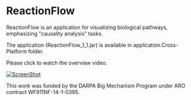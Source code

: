 ReactionFlow
=============
ReactionFlow is an application for visualizing biological pathways, emphasizing "causality analysis" tasks.

The application (ReactionFlow_1_1.jar) is available in application.Cross-Platform folder.

Please click to watch the overview video.

[![ScreenShot](http://www.cs.uic.edu/~tdang/ReactionFlow/TeaserVideo.png)](http://www.cs.uic.edu/~tdang/ReactionFlow/video.mp4)

This work was funded by the DARPA Big Mechanism Program under ARO contract WF911NF-14-1-0395.
